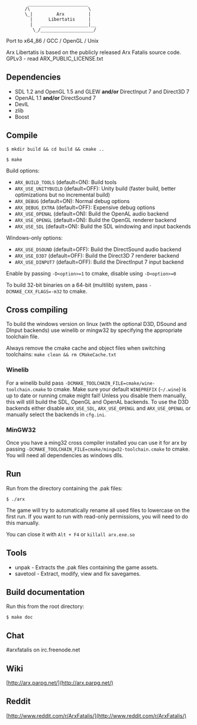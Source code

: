             _______________________
           /\                      \
           \_|         Arx         |
             |      Libertatis     |
             |   __________________|__
              \_/____________________/


Port to x64_86 / GCC / OpenGL / Unix

Arx Libertatis is based on the publicly released Arx Fatalis source code.
GPLv3 - read ARX_PUBLIC_LICENSE.txt

## Dependencies

* SDL 1.2 and OpenGL 1.5 and GLEW **and/or** DirectInput 7 and Direct3D 7
* OpenAL 1.1 **and/or** DirectSound 7
* DevIL
* zlib
* Boost

## Compile

`$ mkdir build && cd build && cmake ..`

`$ make`

Build options:

* `ARX_BUILD_TOOLS` (default=ON): Build tools
* `ARX_USE_UNITYBUILD` (default=OFF): Unity build (faster build, better optimizations but no incremental build)
* `ARX_DEBUG` (default=ON): Normal debug options
* `ARX_DEBUG_EXTRA` (default=OFF): Expensive debug options
* `ARX_USE_OPENAL` (default=ON): Build the OpenAL audio backend
* `ARX_USE_OPENGL` (default=ON): Build the OpenGL renderer backend
* `ARX_USE_SDL` (default=ON): Build the SDL windowing and input backends

Windows-only options:

* `ARX_USE_DSOUND` (default=OFF): Build the DirectSound audio backend
* `ARX_USE_D3D7` (default=OFF): Build the Direct3D 7 renderer backend
* `ARX_USE_DINPUT7` (default=OFF): Build the DirectInput 7 input backend

Enable by passing `-D<option>=1` to cmake, disable using `-D<option>=0`

To build 32-bit binaries on a 64-bit (multilib) system, pass `-DCMAKE_CXX_FLAGS=-m32` to cmake.

## Cross compiling

To build the windows version on linux (with the optional D3D, DSound and DInput backends) use winelib or mingw32 by specifying the appropriate toolchain file.

Always remove the cmake cache and object files when switching toolchains: `make clean && rm CMakeCache.txt`

### Winelib

For a winelib build pass `-DCMAKE_TOOLCHAIN_FILE=cmake/wine-toolchain.cmake` to cmake.
Make sure your default `WINEPREFIX` (`~/.wine`)  is up to date or running cmake might fail!
Unless you disable them manually, this will still build the SDL, OpenGL and OpenAL backends. To use the D3D backends either disable `ARX_USE_SDL`, `ARX_USE_OPENGL` and `ARX_USE_OPENAL` or manually select the backends in `cfg.ini`.

### MinGW32

Once you have a ming32 cross compiler installed you can use it for arx by passing `-DCMAKE_TOOLCHAIN_FILE=cmake/mingw32-toolchain.cmake` to cmake. You will need all dependencies as windows dlls.

## Run

Run from the directory containing the .pak files:

`$ ./arx`

The game will try to automatically rename all used files to lowercase on the first run. If you want to run with read-only permissions, you will need to do this manually.

You can close it with `Alt + F4` or `killall arx.exe.so`

## Tools

* unpak - Extracts the .pak files containing the game assets.
* savetool - Extract, modify, view and fix savegames.

## Build documentation

Run this from the root directory:

`$ make doc`

## Chat

\#arxfatalis on irc.freenode.net

## Wiki

[http://arx.parpg.net/](http://arx.parpg.net/)

## Reddit

[http://www.reddit.com/r/ArxFatalis/](http://www.reddit.com/r/ArxFatalis/)
